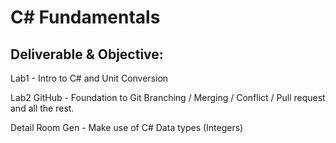 # C# Fundamentals

## Deliverable & Objective: 
Lab1 - Intro to C# and Unit Conversion

Lab2 GitHub - Foundation to Git Branching / Merging / Conflict / Pull request and all the rest.

Detail Room Gen - Make use of C# Data types (Integers)
